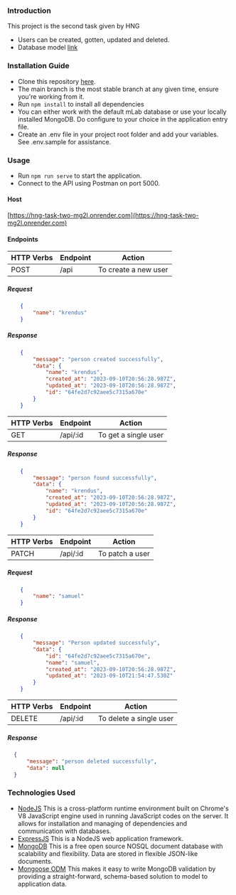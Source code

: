 ### Introduction
This project is the second task given by HNG
* Users can be created, gotten, updated and deleted.
* Database model [link](https://lucid.app/lucidchart/03e5b338-65e9-44c7-9983-9a8c95f2e498/edit?viewport_loc=394%2C-1%2C1110%2C501%2C0_0&invitationId=inv_5a3aac1e-a4c6-4760-911e-00f4450e20f4)
### Installation Guide
* Clone this repository [here](https://github.com/krendus/hng-task-2.git).
* The main branch is the most stable branch at any given time, ensure you're working from it.
* Run `npm install` to install all dependencies
* You can either work with the default mLab database or use your locally installed MongoDB. Do configure to your choice in the application entry file.
* Create an .env file in your project root folder and add your variables. See .env.sample for assistance.
### Usage
* Run `npm run serve` to start the application.
* Connect to the API using Postman on port 5000. 
#### Host
[https://hng-task-two-mg2l.onrender.com](https://hng-task-two-mg2l.onrender.com)
#### Endpoints
| HTTP Verbs | Endpoint | Action |
| --- | --- | --- |
| POST | /api | To create a new user |
##### Request

```json
    {
        "name": "krendus"
    }
```
##### Response
```json
    {
        "message": "person created successfully",
        "data": {
            "name": "krendus",
            "created_at": "2023-09-10T20:56:28.987Z",
            "updated_at": "2023-09-10T20:56:28.987Z",
            "id": "64fe2d7c92aee5c7315a670e"
        }
    }
```
| HTTP Verbs | Endpoint | Action |
| --- | --- | --- |
| GET | /api/:id | To get a single user |
##### Response
```json
    {
        "message": "person found successfully",
        "data": {
            "name": "krendus",
            "created_at": "2023-09-10T20:56:28.987Z",
            "updated_at": "2023-09-10T20:56:28.987Z",
            "id": "64fe2d7c92aee5c7315a670e"
        }
    }
```
| HTTP Verbs | Endpoint | Action |
| --- | --- | --- |
| PATCH | /api/:id | To patch a user |
##### Request
```json
    {
        "name": "samuel"
    }
```
##### Response
```json
    {
        "message": "Person updated successfuly",
        "data": {
            "id": "64fe2d7c92aee5c7315a670e",
            "name": "samuel",
            "created_at": "2023-09-10T20:56:28.987Z",
            "updated_at": "2023-09-10T21:54:47.530Z"
        }
    }
```
| HTTP Verbs | Endpoint | Action |
| --- | --- | --- |
| DELETE | /api/:id | To delete a single user |
##### Response
```json
  {
      "message": "person deleted successfully",
      "data": null
  }
```
### Technologies Used
* [NodeJS](https://nodejs.org/) This is a cross-platform runtime environment built on Chrome's V8 JavaScript engine used in running JavaScript codes on the server. It allows for installation and managing of dependencies and communication with databases.
* [ExpressJS](https://www.expresjs.org/) This is a NodeJS web application framework.
* [MongoDB](https://www.mongodb.com/) This is a free open source NOSQL document database with scalability and flexibility. Data are stored in flexible JSON-like documents.
* [Mongoose ODM](https://mongoosejs.com/) This makes it easy to write MongoDB validation by providing a straight-forward, schema-based solution to model to application data.
